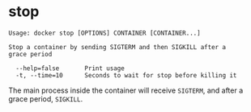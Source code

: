 <!--[metadata]>
+++
title = "stop"
description = "The stop command description and usage"
keywords = ["stop, SIGKILL, SIGTERM"]
[menu.main]
parent = "smn_cli"
+++
<![end-metadata]-->

# stop

    Usage: docker stop [OPTIONS] CONTAINER [CONTAINER...]

    Stop a container by sending SIGTERM and then SIGKILL after a
    grace period

      --help=false       Print usage
      -t, --time=10      Seconds to wait for stop before killing it

The main process inside the container will receive `SIGTERM`, and after a grace
period, `SIGKILL`.
